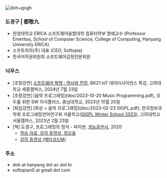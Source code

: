 ![doh+gogh](https://i.imgur.com/TaYtePI.png)

### 도경구 | 都敬九

- 한양대학교 ERICA 소프트웨어융합대학 컴퓨터학부 명예교수 (Professor Emeritus, School of Computer Science, College of Computing, Hanyang University ERICA)
- 소프토피아(주) 대표 (CEO, Softopia)
- 한국저작권위원회 소프트웨어감정전문위원

### 늬우스

- [초청강연] [소프트웨어 혁명 : 역사와 전망](doc/2024-07-23KoreaUnivSejong.pdf), BK21 IoT 데이터사이언스 특강, 고려대학교 세종캠퍼스, 2024년 7월 23일
- [초청강연] [음악 프로그래밍](doc/2023-10-20 Music Programming.pdf), 모두를 위한 SW 지식플러스, 충남대학교, 2023년 10월 20일
- [퇴임강연] [회상 + 음악 프로그래밍](doc/2023-02-23 SIGPL.pdf), 한국정보과학회 프로그래밍언어연구회 겨울학교([SIGPL Winter School 2023](https://sigpl.or.kr/school/2023w/)), 고려대학교 서울캠퍼스, 2023년 2월 23일
- [책] 도경구, 프로그래밍의 정석 - 파이썬, [생능출판사](https://www.booksr.co.kr/), 2020
  - [학습 자료, 강의 동영상, 정오표](https://doggzone.github.io/pppython/)
  - [강의 동영상 (메타코드M)](https://youtu.be/ns61Ol2OIuo)

### 주소

- doh at hanyang dot ac dot kr
- softopian0 at gmail dot com
